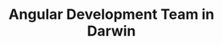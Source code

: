 ---
title: Angular Development Team in Darwin
permalink: /landings/locations/darwin/developer/angular
technology: Angular
location: Darwin
---